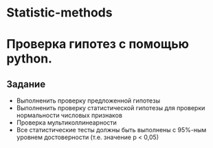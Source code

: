 # Statistic-methods

# Проверка гипотез с помощью python.

## Задание

* Выполненить проверку предложенной гипотезы
* Выполненить проверку статистической гипотезы для проверки нормальности числовых признаков
* Проверка мультиколлинеарности
* Все статистические тесты должны быть выполнены с 95%-ным уровнем достоверности (т.е. значение р < 0,05)
